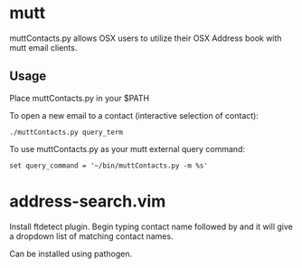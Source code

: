 mutt
====

muttContacts.py allows OSX users to utilize their OSX Address book with mutt 
email clients.

## Usage ##
Place muttContacts.py in your $PATH

To open a new email to a contact (interactive selection of contact):

    ./muttContacts.py query_term

To use muttContacts.py as your mutt external query command:

    set query_command = '~/bin/muttContacts.py -m %s'

# address-search.vim #

Install ftdetect plugin. Begin typing contact name followed by <c-x><c-u> and 
it will give a dropdown list of matching contact names.

Can be installed using pathogen.

